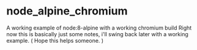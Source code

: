 # node_alpine_chromium

A working example of node:8-alpine with a working chromium build
Right now this is basically just some notes, i'll swing back later with a working example.
( Hope this helps someone. )
